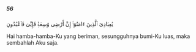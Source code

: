 ##### 56

<span class="ayah">يَٰعِبَادِىَ ٱلَّذِينَ ءَامَنُوٓا۟ إِنَّ أَرْضِى وَٰسِعَةٌۭ فَإِيَّٰىَ فَٱعْبُدُونِ</span>

<span class="ayah_translation">Hai hamba-hamba-Ku yang beriman, sesungguhnya bumi-Ku luas, maka sembahlah Aku saja.</span>
